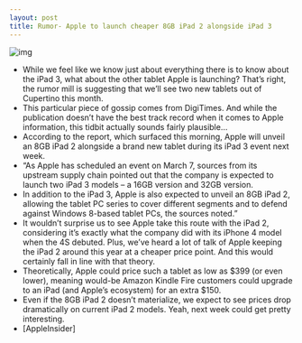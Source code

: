 ```yaml
---
layout: post
title: Rumor- Apple to launch cheaper 8GB iPad 2 alongside iPad 3
---
```

![img](http://media.idownloadblog.com/wp-content/uploads/2012/02/ipad-2-for-sale-e1329720836328.jpg)
* While we feel like we know just about everything there is to know about the iPad 3, what about the other tablet Apple is launching? That’s right, the rumor mill is suggesting that we’ll see two new tablets out of Cupertino this month.
* This particular piece of gossip comes from DigiTimes. And while the publication doesn’t have the best track record when it comes to Apple information, this tidbit actually sounds fairly plausible…
* According to the report, which surfaced this morning, Apple will unveil an 8GB iPad 2 alongside a brand new tablet during its iPad 3 event next week.
* “As Apple has scheduled an event on March 7, sources from its upstream supply chain pointed out that the company is expected to launch two iPad 3 models – a 16GB version and 32GB version.
* In addition to the iPad 3, Apple is also expected to unveil an 8GB iPad 2, allowing the tablet PC series to cover different segments and to defend against Windows 8-based tablet PCs, the sources noted.”
* It wouldn’t surprise us to see Apple take this route with the iPad 2, considering it’s exactly what the company did with its iPhone 4 model when the 4S debuted. Plus, we’ve heard a lot of talk of Apple keeping the iPad 2 around this year at a cheaper price point. And this would certainly fall in line with that theory.
* Theoretically, Apple could price such a tablet as low as $399 (or even lower), meaning would-be Amazon Kindle Fire customers could upgrade to an iPad (and Apple’s ecosystem) for an extra $150.
* Even if the 8GB iPad 2 doesn’t materialize, we expect to see prices drop dramatically on current iPad 2 models. Yeah, next week could get pretty interesting.
* [AppleInsider]

